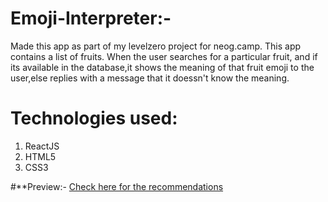 # **Emoji-Interpreter:-**
Made this app as part of my levelzero project for neog.camp.
This app contains a list of fruits.
When the user searches for a particular fruit, and if its available in the database,it shows the meaning of that fruit emoji to the user,else replies with a message that it doessn't know the meaning.

# **Technologies used:**
  1.  ReactJS
  2.  HTML5
  3.  CSS3
  
  #**Preview:-
  [Check here for the recommendations](https://snd4q0.csb.app/)
